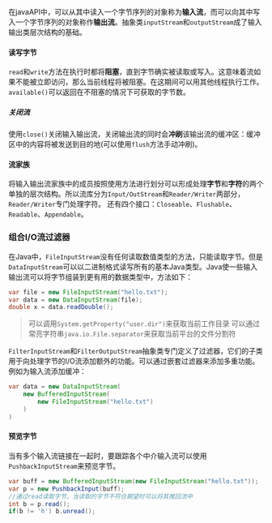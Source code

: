 在javaAPI中，可以从其中读入一个字节序列的对象称为**输入流**，而可以向其中写入一个字节序列的对象称作**输出流**。抽象类`inputStream`和`outputStream`成了输入输出类层次结构的基础。
#### 读写字节
`read`和`write`方法在执行时都将**阻塞**，直到字节确实被读取或写入。这意味着流如果不能被立即访问，那么当前线程将被阻塞。在这期间可以用其他线程执行工作。
`available()`可以返回在不阻塞的情况下可获取的字节数。
##### 关闭流
使用`close()`关闭输入输出流，关闭输出流的同时会**冲刷**该输出流的缓冲区：缓冲区中的内容将被发送到目的地(可以使用`flush`方法手动冲刷)。
#### 流家族
将输入输出流家族中的成员按照使用方法进行划分可以形成处理**字节**和**字符**的两个单独的层次结构。所以流库分为`Input/OutStream`和`Reader/Writer`两部分，`Reader/Writer`专门处理字符。
还有四个接口：`Closeable`、`Flushable`、`Readable`、`Appendable`。
### 组合I/O流过滤器
在Java中，`FileInputStream`没有任何读取数值类型的方法，只能读取字节。但是`DataInputStream`可以以二进制格式读写所有的基本Java类型。Java使一些输入输出流可以将字节组装到更有用的数据类型中，方法如下：
```java
var file = new FileInputStream("hello.txt");
var data = new DataInputStream(file);
double x = data.readDouble();
```
>可以调用`System.getProperty("user.dir")`来获取当前工作目录
>可以通过常亮字符串`java.io.File.separator`来获取当前平台的文件分割符

`FilterInputStream`和`FilterOutputStream`抽象类专门定义了过滤器，它们的子类用于向处理字节的I/O流添加额外的功能。可以通过嵌套过滤器来添加多重功能。例如为输入流添加缓冲：
```java
var data = new DataInputStream(
	new BufferedInputStream(
		new FileInputStream("hello.txt")
	)
)
```
#### 预览字节
当有多个输入流链接在一起时，要跟踪各个中介输入流可以使用`PushbackInputStream`来预览字节。
```java
var buff = new BufferedInputStream(new FileInputStream("hello.txt"));
var p = new PushbackInput(buff);
//通过read读取字节，当读取的字节不符合期望时可以将其推回流中
int b = p.read();
if(b != 'h') b.unread();
```